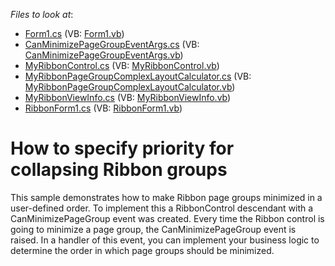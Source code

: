 <!-- default file list -->
*Files to look at*:

* [Form1.cs](./CS/WindowsApplication1/Form1.cs) (VB: [Form1.vb](./VB/WindowsApplication1/Form1.vb))
* [CanMinimizePageGroupEventArgs.cs](./CS/WindowsApplication1/MyRibbonControl/CanMinimizePageGroupEventArgs.cs) (VB: [CanMinimizePageGroupEventArgs.vb](./VB/WindowsApplication1/MyRibbonControl/CanMinimizePageGroupEventArgs.vb))
* [MyRibbonControl.cs](./CS/WindowsApplication1/MyRibbonControl/MyRibbonControl.cs) (VB: [MyRibbonControl.vb](./VB/WindowsApplication1/MyRibbonControl/MyRibbonControl.vb))
* [MyRibbonPageGroupComplexLayoutCalculator.cs](./CS/WindowsApplication1/MyRibbonControl/MyRibbonPageGroupComplexLayoutCalculator.cs) (VB: [MyRibbonPageGroupComplexLayoutCalculator.vb](./VB/WindowsApplication1/MyRibbonControl/MyRibbonPageGroupComplexLayoutCalculator.vb))
* [MyRibbonViewInfo.cs](./CS/WindowsApplication1/MyRibbonControl/MyRibbonViewInfo.cs) (VB: [MyRibbonViewInfo.vb](./VB/WindowsApplication1/MyRibbonControl/MyRibbonViewInfo.vb))
* [RibbonForm1.cs](./CS/WindowsApplication1/RibbonForm1.cs) (VB: [RibbonForm1.vb](./VB/WindowsApplication1/RibbonForm1.vb))
<!-- default file list end -->
# How to specify priority for collapsing Ribbon groups


<p>This sample demonstrates how to make Ribbon page groups minimized in a user-defined order. To implement this a RibbonControl descendant with a CanMinimizePageGroup event was created. Every time the Ribbon control is going to minimize a page group, the CanMinimizePageGroup event is raised. In a handler of this event, you can implement your business logic to determine the order in which page groups should be minimized.</p>

<br/>


